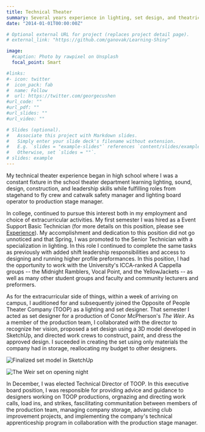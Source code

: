 ```yaml
---
title: Technical Theater
summary: Several years experience in lighting, set design, and theatrical logistics 
date: "2014-01-01T00:00:00Z"

# Optional external URL for project (replaces project detail page).
# external_link: "https://github.com/ganovak/Learning-Shiny"

image:
  #caption: Photo by rawpixel on Unsplash
  focal_point: Smart

#links:
#- icon: twitter
#  icon_pack: fab
#  name: Follow
#  url: https://twitter.com/georgecushen
#url_code: ""
#url_pdf: ""
#url_slides: ""
#url_video: ""

# Slides (optional).
#   Associate this project with Markdown slides.
#   Simply enter your slide deck's filename without extension.
#   E.g. `slides = "example-slides"` references `content/slides/example-slides.md`.
#   Otherwise, set `slides = ""`.
# slides: example
---
```


My technical theater experience began in high school where I was a constant fixture in the school theater department learning lighting, sound, design, construction, and leadership skills while fulfilling roles from stagehand to fly crew and catwalk safety manager  and lighting board operator to production stage manager.

In college, continued to pursue this interest both in my employment and choice of extracurricular activities. My first semester I was hired as a Event Support Basic Technician (for more details on this position, please see [Experience](#experience)). My accomplishment and dedication to this position did not go unnoticed and that Spring, I was promoted to the Senior Technician with a specialization in lighting. In this role I continued to complete the same tasks as previously with added shift leadership responsibilities and access to designing and running higher profile preformances. In this position, I had the opportunity to work with the University's ICCA-ranked A Cappella groups -- the Midnight Ramblers, Vocal Point, and the YellowJackets -- as well as many other student groups and faculty and community lecturers and preformers.

As for the extracurricular side of things, within a week of arriving on campus, I auditioned for and subsequently joined the Opposite of People Theater Company (TOOP) as a lighting and set designer. That semester I acted as set designer for a production of Conor McPherson's *The Weir*. As a member of the production team, I collaborated with the director to recognize her vision, proposed a set design using a 3D model developed in SketchUp, and directed work crews to construct, paint, and dress the approved design. I suceeded in creating the set using only materials the company had in storage, reallocating my budget to other designers.

![Finalized set model in SketchUp]("img/weir_model.jpg?raw=true "Finalized set model in SketchUp")

![The Weir set on opening night]("img/weir_pano.jpg?raw=true "Panorama of The Weir set on opening night")

In December, I was elected Technical Director of TOOP. In this executive board position, I was responsible for providing advice and guidance to designers working on TOOP productions, orgnazing and directing work calls, load ins, and strikes, fascilitating communitation between members of the production team, managing company storage, advancing club improvement projects, and implementing the company's technical apprenticeship program in collaboration with the production stage manager.
